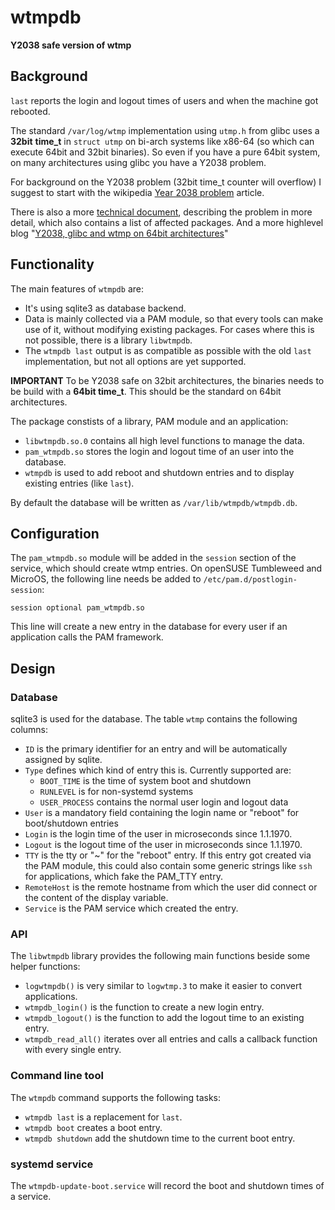 # wtmpdb

**Y2038 safe version of wtmp**

## Background

`last` reports the login and logout times of users and when the machine got rebooted.

The standard `/var/log/wtmp` implementation using `utmp.h` from glibc uses a **32bit** **time_t** in `struct utmp` on bi-arch systems like x86-64 (so which can execute 64bit and 32bit binaries). So even if you have a pure 64bit system, on many architectures using glibc you have a Y2038 problem.

For background on the Y2038 problem (32bit time_t counter will overflow) I suggest to start with the wikipedia [Year 2038 problem](https://en.wikipedia.org/wiki/Year_2038_problem) article.

There is also a more [technical document](https://github.com/thkukuk/utmpx/blob/main/Y2038.md), describing the problem in more detail, which also contains a list of affected packages. And a more highlevel blog "[Y2038, glibc and wtmp on 64bit architectures](https://www.thkukuk.de/blog/Y2038_glibc_wtmp_64bit/)"

## Functionality

The main features of `wtmpdb` are:

* It's using sqlite3 as database backend.
* Data is mainly collected via a PAM module, so that every tools can make use of it, without modifying existing packages. For cases where this is not possible, there is a library `libwtmpdb`.
* The `wtmpdb last` output is as compatible as possible with the old `last` implementation, but not all options are yet supported.

**IMPORTANT** To be Y2038 safe on 32bit architectures, the binaries needs to be build with a **64bit time_t**. This should be the standard on 64bit architectures.

The package constists of a library, PAM module and an application:

* `libwtmpdb.so.0` contains all high level functions to manage the data.
* `pam_wtmpdb.so` stores the login and logout time of an user into the database.
* `wtmpdb` is used to add reboot and shutdown entries and to display existing entries (like `last`).

By default the database will be written as `/var/lib/wtmpdb/wtmpdb.db`.

## Configuration

The `pam_wtmpdb.so` module will be added in the `session` section of the service, which should create wtmp entries.
On openSUSE Tumbleweed and MicroOS, the following line needs be added to `/etc/pam.d/postlogin-session`:

```
session optional pam_wtmpdb.so
```

This line will create a new entry in the database for every user if an application calls the PAM framework.

## Design

### Database

sqlite3 is used for the database. The table `wtmp` contains the following columns:

* `ID` is the primary identifier for an entry and will be automatically assigned by sqlite.
* `Type` defines which kind of entry this is. Currently supported are:
  * `BOOT_TIME` is the time of system boot and shutdown
  * `RUNLEVEL` is for non-systemd systems
  * `USER_PROCESS` contains the normal user login and logout data
* `User` is a mandatory field containing the login name or "reboot" for boot/shutdown entries
* `Login` is the login time of the user in microseconds since 1.1.1970.
* `Logout` is the logout time of the user in microseconds since 1.1.1970.
* `TTY` is the tty or "~" for the "reboot" entry. If this entry got created via the PAM module, this could also contain some generic strings like `ssh` for applications, which fake the PAM_TTY entry.
* `RemoteHost` is the remote hostname from which the user did connect or the content of the display variable.
* `Service` is the PAM service which created the entry.

### API

The `libwtmpdb` library provides the following main functions beside some helper functions:

* `logwtmpdb()` is very similar to `logwtmp.3` to make it easier to convert applications.
* `wtmpdb_login()` is the function to create a new login entry.
* `wtmpdb_logout()` is the function to add the logout time to an existing entry.
* `wtmpdb_read_all()` iterates over all entries and calls a callback function with every single entry.

### Command line tool

The `wtmpdb` command supports the following tasks:

* `wtmpdb last` is a replacement for `last`.
* `wtmpdb boot` creates a boot entry.
* `wtmpdb shutdown` add the shutdown time to the current boot entry.

### systemd service

The `wtmpdb-update-boot.service` will record the boot and shutdown times of a service.
